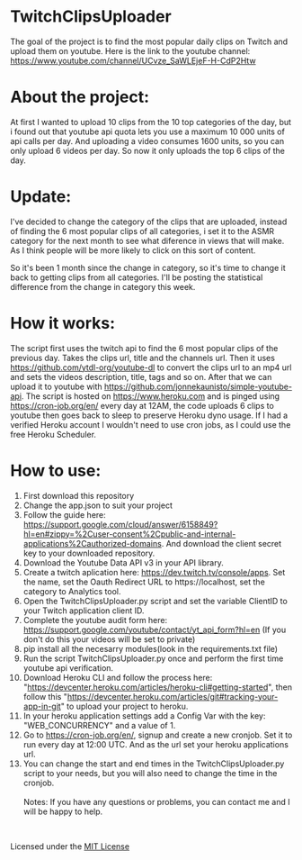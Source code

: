# TwitchClipsUploader
The goal of the project is to find the most popular daily clips on Twitch and upload them on youtube. Here is the link to the youtube channel: https://www.youtube.com/channel/UCvze_SaWLEjeF-H-CdP2Htw 
# About the project:
At first I wanted to upload 10 clips from the 10 top categories of the day, but i found out that youtube api quota lets you use a maximum 10 000 units of api calls per day. And uploading a video consumes 1600 units, so you can only upload 6 videos per day. So now it only uploads the top 6 clips of the day.
# Update:
I've decided to change the category of the clips that are uploaded, instead of finding the 6 most popular clips of all categories, i set it to the ASMR category for the next month to see what diference in views that will make. As I think people will be more likely to click on this sort of content.

So it's been 1 month since the change in category, so it's time to change it back to getting clips from all categories. I'll be posting the statistical difference from the change in category this week.
# How it works:
The script first uses the twitch api to find the 6 most popular clips of the previous day. Takes the clips url, title and the channels url. Then it uses https://github.com/ytdl-org/youtube-dl to convert the clips url to an mp4 url and sets the videos description, title, tags and so on. After that we can upload it to youtube with https://github.com/jonnekaunisto/simple-youtube-api. The script is hosted on https://www.heroku.com and is pinged using https://cron-job.org/en/ every day at 12AM, the code uploads 6 clips to youtube then goes back to sleep to preserve Heroku dyno usage. If I had a verified Heroku account I wouldn't need to use cron jobs, as I could use the free Heroku Scheduler.
# How to use:
1. First download this repository
2. Change the app.json to suit your project
3. Follow the guide here: https://support.google.com/cloud/answer/6158849?hl=en#zippy=%2Cuser-consent%2Cpublic-and-internal-applications%2Cauthorized-domains. And download the client secret key to your downloaded repository.
4. Download the Youtube Data API v3 in your API library.
5. Create a twitch aplication here: https://dev.twitch.tv/console/apps. Set the name, set the Oauth Redirect URL to https://localhost, set the category to Analytics tool.
6. Open the TwitchClipsUploader.py script and set the variable ClientID to your Twitch application client ID.
7. Complete the youtube audit form here: https://support.google.com/youtube/contact/yt_api_form?hl=en (If you don't do this your videos will be set to private)
8. pip install all the necesarry modules(look in the requirements.txt file)
9. Run the script TwitchClipsUploader.py once and perform the first time youtube api verification.
10. Download Heroku CLI and follow the process here: "https://devcenter.heroku.com/articles/heroku-cli#getting-started", then follow this "https://devcenter.heroku.com/articles/git#tracking-your-app-in-git" to upload your project to heroku.
11. In your heroku application settings add a Config Var with the key: "WEB_CONCURRENCY" and a value of 1.
12. Go to https://cron-job.org/en/, signup and create a new cronjob. Set it to run every day at 12:00 UTC. And as the url set your heroku applications url.<br/>
13. You can change the start and end times in the TwitchClipsUploader.py script to your needs, but you will also need to change the time in the cronjob.<br/><br/>
Notes:
If you have any questions or problems, you can contact me and I will be happy to help.
<br/>

Licensed under the [MIT License](LICENSE)

